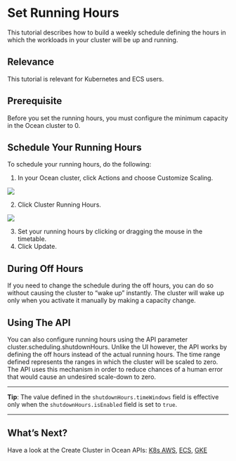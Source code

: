 # Set Running Hours

This tutorial describes how to build a weekly schedule defining the hours in which the workloads in your cluster will be up and running.

## Relevance

This tutorial is relevant for Kubernetes and ECS users.

## Prerequisite

Before you set the running hours, you must configure the minimum capacity in the Ocean cluster to 0.

## Schedule Your Running Hours

To schedule your running hours, do the following:

1. In your Ocean cluster, click Actions and choose Customize Scaling.

<img src="/ocean/_media/tutorials-set-running-hours-01.png" />

2. Click Cluster Running Hours.

<img src="/ocean/_media/tutorials-set-running-hours-02.png" />

3. Set your running hours by clicking or dragging the mouse in the timetable.
4. Click Update.

## During Off Hours

If you need to change the schedule during the off hours, you can do so without causing the cluster to “wake up” instantly. The cluster will wake up only when you activate it manually by making a capacity change.

## Using The API

You can also configure running hours using the API parameter cluster.scheduling.shutdownHours. Unlike the UI however, the API works by defining the off hours instead of the actual running hours. The time range defined represents the ranges in which the cluster will be scaled to zero. The API uses this mechanism in order to reduce chances of a human error that would cause an undesired scale-down to zero.

---
**Tip**: The value defined in the `shutdownHours.timeWindows` field is effective only when the `shutdownHours.isEnabled` field is set to `true`.

---

## What’s Next?

Have a look at the Create Cluster in Ocean APIs: [K8s AWS](https://help.spot.io/spotinst-api/ocean/ocean-cloud-api/ocean-for-aws/create-2/), [ECS](https://help.spot.io/spotinst-api/ocean/ocean-cloud-api/ocean-for-ecs/create/), [GKE](https://help.spot.io/spotinst-api/ocean/ocean-cloud-api/ocean-for-gke/create/)
